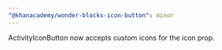 ```yaml
---
"@khanacademy/wonder-blocks-icon-button": minor
---
```


ActivityIconButton now accepts custom icons for the icon prop.

